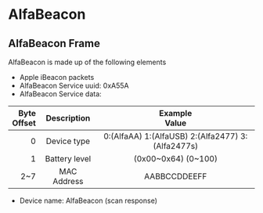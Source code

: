 # AlfaBeacon


## AlfaBeacon Frame

AlfaBeacon is made up of the following elements

* Apple iBeacon packets
* AlfaBeacon Service uuid:  0xA55A
* AlfaBeacon Service data:

Byte<br/> Offset | Description<br/> | Example <br/> Value
--:|:------:|:------:|  
0 | Device type | 0:(AlfaAA) 1:(AlfaUSB) 2:(Alfa2477) 3:(Alfa2477s) |
 1 | Battery level | (0x00~0x64) (0~100)|
 2~7 | MAC Address| AABBCCDDEEFF |
 
 
* Device name: AlfaBeacon (scan response)
